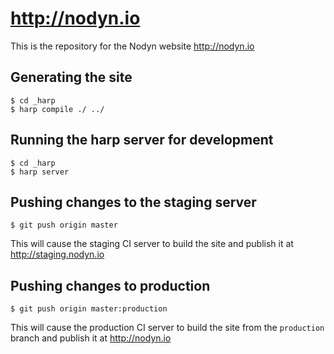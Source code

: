 # http://nodyn.io

This is the repository for the Nodyn website http://nodyn.io

## Generating the site

    $ cd _harp
    $ harp compile ./ ../

## Running the harp server for development

    $ cd _harp
    $ harp server

## Pushing changes to the staging server

    $ git push origin master

This will cause the staging CI server to build the site and publish it at http://staging.nodyn.io

## Pushing changes to production

    $ git push origin master:production

This will cause the production CI server to build the site from the `production` branch and publish it at http://nodyn.io
